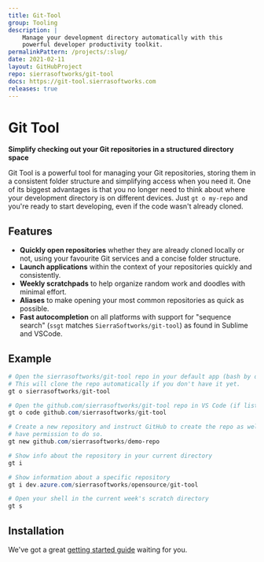 ```yaml
---
title: Git-Tool
group: Tooling
description: |
    Manage your development directory automatically with this 
    powerful developer productivity toolkit.
permalinkPattern: /projects/:slug/
date: 2021-02-11
layout: GitHubProject
repo: sierrasoftworks/git-tool
docs: https://git-tool.sierrasoftworks.com
releases: true
---
```


# Git Tool
**Simplify checking out your Git repositories in a structured directory space**

Git Tool is a powerful tool for managing your Git repositories, storing them in
a consistent folder structure and simplifying access when you need it. One of
its biggest advantages is that you no longer need to think about where your
development directory is on different devices. Just `gt o my-repo` and you're
ready to start developing, even if the code wasn't already cloned.

<!-- more -->

## Features

- **Quickly open repositories** whether they are already cloned locally or not, using your favourite Git services and a concise folder structure.
- **Launch applications** within the context of your repositories quickly and consistently.
- **Weekly scratchpads** to help organize random work and doodles with minimal effort.
- **Aliases** to make opening your most common repositories as quick as possible.
- **Fast autocompletion** on all platforms with support for "sequence search" (`ssgt` matches `SierraSoftworks/git-tool`) as found in Sublime and VSCode.

## Example

```powershell
# Open the sierrasoftworks/git-tool repo in your default app (bash by default)
# This will clone the repo automatically if you don't have it yet.
gt o sierrasoftworks/git-tool

# Open the github.com/sierrasoftworks/git-tool repo in VS Code (if listed in your config)
gt o code github.com/sierrasoftworks/git-tool

# Create a new repository and instruct GitHub to create the repo as well, if you
# have permission to do so.
gt new github.com/sierrasoftworks/demo-repo

# Show info about the repository in your current directory
gt i

# Show information about a specific repository
gt i dev.azure.com/sierrasoftworks/opensource/git-tool

# Open your shell in the current week's scratch directory
gt s
```

## Installation
We've got a great [getting started guide](https://git-tool.sierrasoftworks.com/guide/) waiting for you.

[release]: https://github.com/SierraSoftworks/git-tool/releases